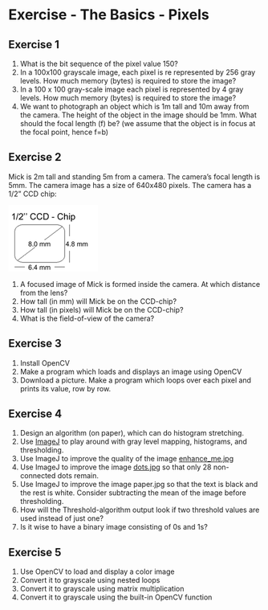 # Exercise - The Basics - Pixels

## Exercise 1

1. What is the bit sequence of the pixel value 150?
2. In a 100x100 grayscale image, each pixel is re represented by 256 gray levels. How much memory (bytes) is required to store the image?
3. In a 100 x 100 gray-scale image each pixel is represented by 4 gray levels. How much memory (bytes) is required to store the image?
4. We want to photograph an object which is 1m tall and 10m away from the camera. The height of the object in the image should be 1mm. What should the focal length (f) be? (we assume that the object is in focus at the focal point, hence f=b)

## Exercise 2

Mick is 2m tall and standing 5m from a camera. The camera’s focal length is 5mm. The camera image has a size of 640x480 pixels.
The camera has a 1/2” CCD chip:

![CCD chip image](extra\billede.png)

1. A focused image of Mick is formed inside the camera. At which distance from the lens?
2. How tall (in mm) will Mick be on the CCD-chip?
3. How tall (in pixels) will Mick be on the CCD-chip?
4. What is the field-of-view of the camera?

## Exercise 3

1. Install OpenCV
2. Make a program which loads and displays an image using OpenCV
3. Download a picture. Make a program which loops over each pixel and prints its value, row by row.

## Exercise 4

1. Design an algorithm (on paper), which can do histogram stretching.
2. Use [ImageJ](https://imagej.nih.gov/ij/download.html) to play around with gray level mapping, histograms, and thresholding.
3. Use ImageJ to improve the quality of the image [enhance_me.jpg](exercise_materials\enhance-me.jpg)
4. Use ImageJ to improve the image [dots.jpg](exercise_materials\dots.jpg) so that only 28 non-connected dots remain.
5. Use ImageJ to improve the image paper.jpg so that the text is black and the rest is white. Consider subtracting the mean of the image before thresholding.
6. How will the Threshold-algorithm output look if two threshold values are used instead of just one?
7. Is it wise to have a binary image consisting of 0s and 1s?

## Exercise 5

1. Use OpenCV to load and display a color image
2. Convert it to grayscale using nested loops
3. Convert it to grayscale using matrix multiplication
4. Convert it to grayscale using the built-in OpenCV function